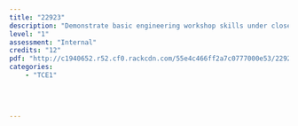 ```yaml
---
title: "22923"
description: "Demonstrate basic engineering workshop skills under close supervision"
level: "1"
assessment: "Internal"
credits: "12"
pdf: "http://c1940652.r52.cf0.rackcdn.com/55e4c466ff2a7c0777000e53/22923.pdf"
categories:
    - "TCE1"
    
    
    
    
---
```

